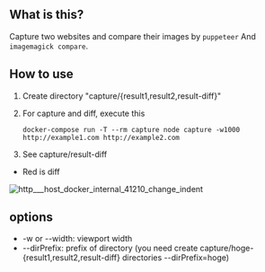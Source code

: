 ## What is this?
Capture two websites and compare their images by `puppeteer` And `imagemagick compare`.

## How to use

1. Create directory "capture/{result1,result2,result-diff}"

2. For capture and diff, execute this
    ```
    docker-compose run -T --rm capture node capture -w1000 http://example1.com http://example2.com
    ```

3. See capture/result-diff
- Red is diff

![http___host_docker_internal_41210_change_indent](https://user-images.githubusercontent.com/30614453/184299591-57e2e974-2c66-45b7-a630-20c1f970dee5.png)


## options
- -w or --width: viewport width
- --dirPrefix: prefix of directory (you need create capture/hoge-{result1,result2,result-diff} directories --dirPrefix=hoge)
